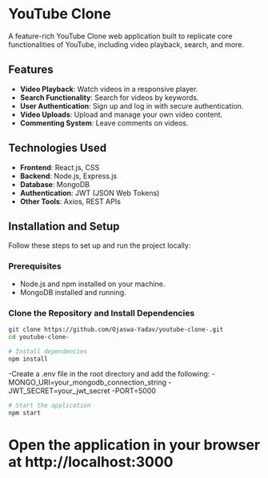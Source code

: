 # YouTube Clone

A feature-rich YouTube Clone web application built to replicate core functionalities of YouTube, including video playback, search, and more.

## Features

- **Video Playback**: Watch videos in a responsive player.
- **Search Functionality**: Search for videos by keywords.
- **User Authentication**: Sign up and log in with secure authentication.
- **Video Uploads**: Upload and manage your own video content.
- **Commenting System**: Leave comments on videos.

## Technologies Used

- **Frontend**: React.js, CSS
- **Backend**: Node.js, Express.js
- **Database**: MongoDB
- **Authentication**: JWT (JSON Web Tokens)
- **Other Tools**: Axios, REST APIs

## Installation and Setup

Follow these steps to set up and run the project locally:

### Prerequisites
- Node.js and npm installed on your machine.
- MongoDB installed and running.

### Clone the Repository and Install Dependencies
```bash
git clone https://github.com/Ojaswa-Yadav/youtube-clone-.git
cd youtube-clone-
```

```bash
# Install dependencies
npm install
```

-Create a .env file in the root directory and add the following:
-MONGO_URI=your_mongodb_connection_string
-JWT_SECRET=your_jwt_secret
-PORT=5000

```bash
# Start the application
npm start
```
# Open the application in your browser at http://localhost:3000

